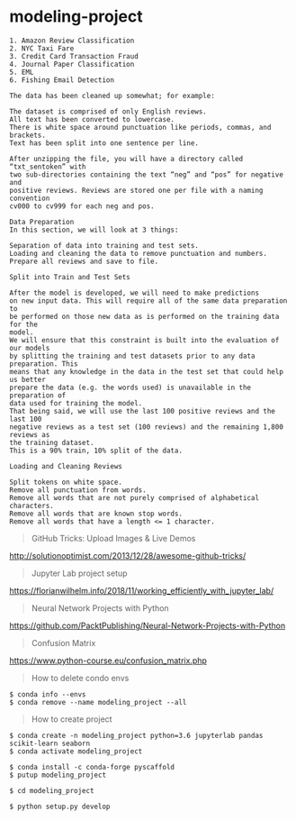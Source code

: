 # modeling-project

```
1. Amazon Review Classification
2. NYC Taxi Fare
3. Credit Card Transaction Fraud
4. Journal Paper Classification
5. EML
6. Fishing Email Detection

```

```
The data has been cleaned up somewhat; for example:

The dataset is comprised of only English reviews.
All text has been converted to lowercase.
There is white space around punctuation like periods, commas, and brackets.
Text has been split into one sentence per line.

After unzipping the file, you will have a directory called “txt_sentoken” with 
two sub-directories containing the text “neg” and “pos” for negative and 
positive reviews. Reviews are stored one per file with a naming convention 
cv000 to cv999 for each neg and pos. 

Data Preparation
In this section, we will look at 3 things:

Separation of data into training and test sets.
Loading and cleaning the data to remove punctuation and numbers.
Prepare all reviews and save to file.
```

```
Split into Train and Test Sets

After the model is developed, we will need to make predictions 
on new input data. This will require all of the same data preparation to 
be performed on those new data as is performed on the training data for the 
model.
We will ensure that this constraint is built into the evaluation of our models 
by splitting the training and test datasets prior to any data preparation. This 
means that any knowledge in the data in the test set that could help us better 
prepare the data (e.g. the words used) is unavailable in the preparation of 
data used for training the model. 
That being said, we will use the last 100 positive reviews and the last 100 
negative reviews as a test set (100 reviews) and the remaining 1,800 reviews as 
the training dataset. 
This is a 90% train, 10% split of the data.
```

```
Loading and Cleaning Reviews

Split tokens on white space.
Remove all punctuation from words.
Remove all words that are not purely comprised of alphabetical characters.
Remove all words that are known stop words.
Remove all words that have a length <= 1 character.
```


>GitHub Tricks: Upload Images & Live Demos

http://solutionoptimist.com/2013/12/28/awesome-github-tricks/

>Jupyter Lab project setup

https://florianwilhelm.info/2018/11/working_efficiently_with_jupyter_lab/

>Neural Network Projects with Python

https://github.com/PacktPublishing/Neural-Network-Projects-with-Python

>Confusion Matrix

https://www.python-course.eu/confusion_matrix.php

>How to delete condo envs

```
$ conda info --envs
$ conda remove --name modeling_project --all
```

>How to create project

```
$ conda create -n modeling_project python=3.6 jupyterlab pandas scikit-learn seaborn
$ conda activate modeling_project

$ conda install -c conda-forge pyscaffold
$ putup modeling_project

$ cd modeling_project

$ python setup.py develop
```
